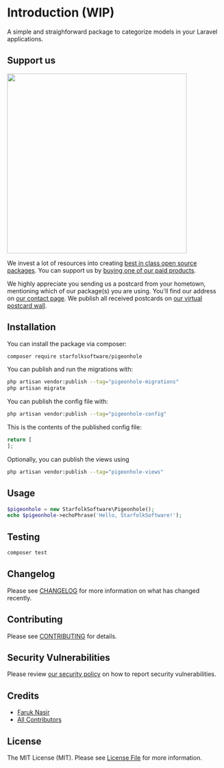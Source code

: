 # Introduction (WIP)

A simple and straighforward package to categorize models in your Laravel applications.

## Support us

[<img src="https://github-ads.s3.eu-central-1.amazonaws.com/pigeonhole.jpg?t=1" width="419px" />](https://spatie.be/github-ad-click/pigeonhole)

We invest a lot of resources into creating [best in class open source packages](https://spatie.be/open-source). You can support us by [buying one of our paid products](https://spatie.be/open-source/support-us).

We highly appreciate you sending us a postcard from your hometown, mentioning which of our package(s) you are using. You'll find our address on [our contact page](https://spatie.be/about-us). We publish all received postcards on [our virtual postcard wall](https://spatie.be/open-source/postcards).

## Installation

You can install the package via composer:

```bash
composer require starfolksoftware/pigeonhole
```

You can publish and run the migrations with:

```bash
php artisan vendor:publish --tag="pigeonhole-migrations"
php artisan migrate
```

You can publish the config file with:

```bash
php artisan vendor:publish --tag="pigeonhole-config"
```

This is the contents of the published config file:

```php
return [
];
```

Optionally, you can publish the views using

```bash
php artisan vendor:publish --tag="pigeonhole-views"
```

## Usage

```php
$pigeonhole = new StarfolkSoftware\Pigeonhole();
echo $pigeonhole->echoPhrase('Hello, StarfolkSoftware!');
```

## Testing

```bash
composer test
```

## Changelog

Please see [CHANGELOG](CHANGELOG.md) for more information on what has changed recently.

## Contributing

Please see [CONTRIBUTING](https://github.com/spatie/.github/blob/main/CONTRIBUTING.md) for details.

## Security Vulnerabilities

Please review [our security policy](../../security/policy) on how to report security vulnerabilities.

## Credits

- [Faruk Nasir](https://github.com/starfolksoftware)
- [All Contributors](../../contributors)

## License

The MIT License (MIT). Please see [License File](LICENSE.md) for more information.
